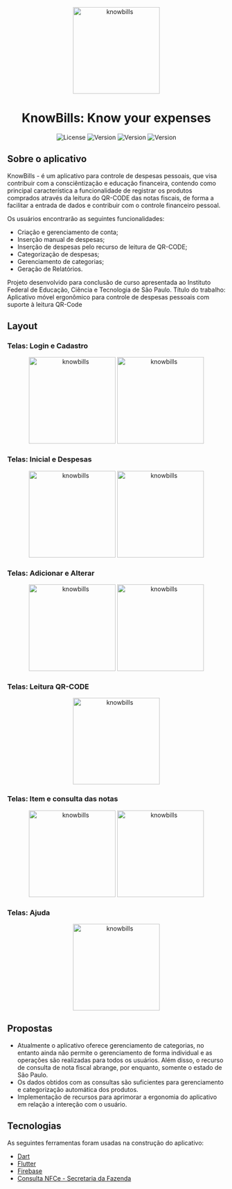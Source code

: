 <div align="center" > 
  <img alt="knowbills" title="#lnowbills" src="./assets/logo.jpeg" width="200px" />
</div>

<h1 align="center">
    KnowBills: Know your expenses
</h1>

<p align="center">
 <img alt="License" src="https://img.shields.io/badge/license-MIT-orange">
 <img alt="Version" src="https://img.shields.io/badge/flutter-2.5.0-blue">
 <img alt="Version" src="https://img.shields.io/badge/dart-2.14.0-blue">
 <img alt="Version" src="https://img.shields.io/badge/firebase-1.2.0-orange">
</p>


## Sobre o aplicativo

KnowBills - é um aplicativo para controle de despesas pessoais, que visa contribuir com a consciêntização e educação financeira, contendo como principal característica a funcionalidade de registrar os produtos comprados através da leitura do QR-CODE das notas fiscais, de forma a facilitar a entrada de dados e contribuir com o controle financeiro pessoal.

Os usuários encontrarão as seguintes funcionalidades:
- Criação e gerenciamento de conta;
- Inserção manual de despesas;
- Inserção de despesas pelo recurso de leitura de QR-CODE;
- Categorização de despesas;
- Gerenciamento de categorias;
- Geração de Relatórios.

Projeto desenvolvido para conclusão de curso apresentada ao Instituto Federal de Educação, Ciência e Tecnologia de São Paulo.
Título do trabalho: Aplicativo móvel ergonômico para controle de despesas pessoais com suporte à leitura QR-Code

## Layout

### Telas: Login e Cadastro
<div align="center">
  <img alt="knowbills" title="#knowbills" src="./assets/telaLogin.jpeg" width="200px" />
  <img alt="knowbills" title="#lnowbills" src="./assets/telaCadastro.jpeg" width="200px" />
</div>

### Telas: Inicial e Despesas
<div align="center">
  <img alt="knowbills" title="#knowbills" src="./assets/telaDespesasGerais.jpg" width="200px" />
  <img alt="knowbills" title="#lnowbills" src="./assets/telaDespesas.jpeg" width="200px" />
</div>

### Telas: Adicionar e Alterar

<div align="center" >
  <img alt="knowbills" title="#knowbills" src="./assets/telaAdicionar.jpeg" width="200px" />
  
  <img alt="knowbills" title="#lnowbills" src="./assets/telaAlterar.jpeg" width="200px" />
</div>

### Telas: Leitura QR-CODE

<div align="center" >
  <img alt="knowbills" title="#knowbills" src="./assets/telaQRCODE.jpeg" width="200px" />
</div>

### Telas: Item e consulta das notas

<div align="center" >
  <img alt="knowbills" title="#knowbills" src="./assets/itensNota.jpeg" width="200px" />
  
  <img alt="knowbills" title="#lnowbills" src="./assets/telaNfce.jpg" width="200px" />
</div>

### Telas: Ajuda

<div align="center" >
  <img alt="knowbills" title="#knowbills" src="./assets/telaAjuda.jpeg" width="200px" />
</div>

## Propostas
- Atualmente o aplicativo oferece gerenciamento de categorias, no entanto ainda não permite o gerenciamento de forma individual e as operações são realizadas para todos os usuários. Além disso, o recurso de consulta de nota fiscal abrange, por enquanto, somente o estado de São Paulo. 
- Os dados obtidos com as consultas são suficientes para gerenciamento e categorização automática dos produtos. 
- Implementação de recursos para aprimorar a ergonomia do aplicativo em relação a intereção com o usuário.


## Tecnologias

As seguintes ferramentas foram usadas na construção do aplicativo:

- [Dart][dart]
- [Flutter][flutter]
- [Firebase][firebase]
- [Consulta NFCe - Secretaria da Fazenda][nfce]



[dart]: https://dart.dev/
[flutter]: https://flutter.dev/
[firebase]: https://firebase.google.com/
[nfce]: https://www.nfce.fazenda.sp.gov.br/NFCeConsultaPublica/Paginas/ConsultaPublica.aspx
